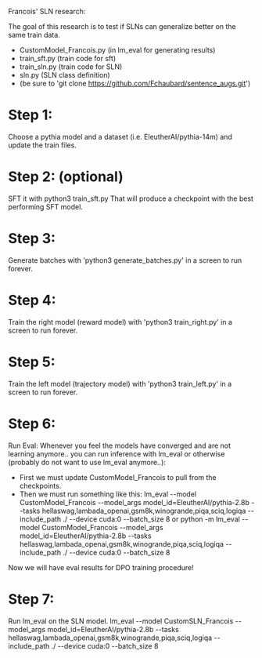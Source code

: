 Francois' SLN research:

The goal of this research is to test if SLNs can generalize better on the same train data.
- CustomModel_Francois.py (in lm_eval for generating results)
- train_sft.py (train code for sft)
- train_sln.py (train code for SLN)
- sln.py (SLN class definition)
- (be sure to 'git clone https://github.com/Fchaubard/sentence_augs.git')

# Step 1:
Choose a pythia model and a dataset (i.e. EleutherAI/pythia-14m) and update the train files.

# Step 2: (optional)
SFT it with python3 train_sft.py
That will produce a checkpoint with the best performing SFT model.

# Step 3: 
Generate batches with 'python3 generate_batches.py' in a screen to run forever.
# Step 4: 
Train the right model (reward model) with 'python3 train_right.py' in a screen to run forever.

# Step 5: 
Train the left model (trajectory model) with 'python3 train_left.py' in a screen to run forever.

# Step 6: 
Run Eval: Whenever you feel the models have converged and are not learning anymore.. you can run inference with lm_eval or otherwise (probably do not want to use lm_eval anymore..):
- First we must update CustomModel_Francois to pull from the checkpoints. 
- Then we must run something like this:
lm_eval --model CustomModel_Francois --model_args model_id=EleutherAI/pythia-2.8b --tasks hellaswag,lambada_openai,gsm8k,winogrande,piqa,sciq,logiqa --include_path ./ --device cuda:0 --batch_size 8 
or
python -m lm_eval --model CustomModel_Francois --model_args model_id=EleutherAI/pythia-2.8b --tasks hellaswag,lambada_openai,gsm8k,winogrande,piqa,sciq,logiqa --include_path ./ --device cuda:0 --batch_size 8

Now we will have eval results for DPO training procedure!

# Step 7:
Run lm_eval on the SLN model. 
lm_eval --model CustomSLN_Francois --model_args model_id=EleutherAI/pythia-2.8b --tasks hellaswag,lambada_openai,gsm8k,winogrande,piqa,sciq,logiqa --include_path ./ --device cuda:0 --batch_size 8

